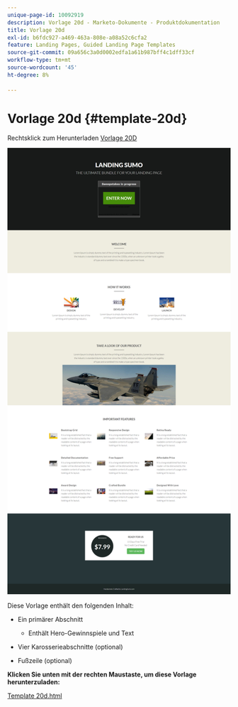 ```yaml
---
unique-page-id: 10092919
description: Vorlage 20d - Marketo-Dokumente - Produktdokumentation
title: Vorlage 20d
exl-id: b6fdc927-a469-463a-808e-a08a52c6cfa2
feature: Landing Pages, Guided Landing Page Templates
source-git-commit: 09a656c3a0d0002edfa1a61b987bff4c1dff33cf
workflow-type: tm+mt
source-wordcount: '45'
ht-degree: 8%

---
```


# Vorlage 20d {#template-20d}

Rechtsklick zum Herunterladen [Vorlage 20D](https://experienceleague.adobe.com/landing/marketo/lp-templates/template-20d.html?lang=de)

![](assets/template-20d.png)

Diese Vorlage enthält den folgenden Inhalt:

* Ein primärer Abschnitt

   * Enthält Hero-Gewinnspiele und Text

* Vier Karosserieabschnitte (optional)
* Fußzeile (optional)

**Klicken Sie unten mit der rechten Maustaste, um diese Vorlage herunterzuladen:**

[Template 20d.html](https://experienceleague.adobe.com/landing/marketo/lp-templates/template-20d.html?lang=de)
